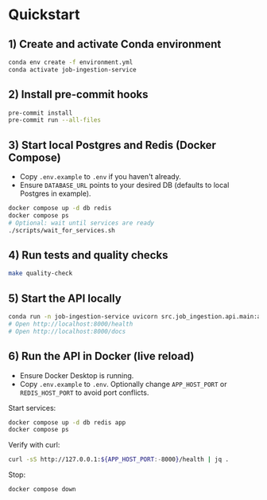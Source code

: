 # Quickstart

## 1) Create and activate Conda environment
```bash
conda env create -f environment.yml
conda activate job-ingestion-service
```

## 2) Install pre-commit hooks
```bash
pre-commit install
pre-commit run --all-files
```

## 3) Start local Postgres and Redis (Docker Compose)
- Copy `.env.example` to `.env` if you haven't already.
- Ensure `DATABASE_URL` points to your desired DB (defaults to local Postgres in example).

```bash
docker compose up -d db redis
docker compose ps
# Optional: wait until services are ready
./scripts/wait_for_services.sh
```

## 4) Run tests and quality checks
```bash
make quality-check
```

## 5) Start the API locally
```bash
conda run -n job-ingestion-service uvicorn src.job_ingestion.api.main:app --reload --port 8000
# Open http://localhost:8000/health
# Open http://localhost:8000/docs
```

## 6) Run the API in Docker (live reload)
- Ensure Docker Desktop is running.
- Copy `.env.example` to `.env`. Optionally change `APP_HOST_PORT` or `REDIS_HOST_PORT` to avoid port conflicts.

Start services:

```bash
docker compose up -d db redis app
docker compose ps
```

Verify with curl:

```bash
curl -sS http://127.0.0.1:${APP_HOST_PORT:-8000}/health | jq .
```

Stop:

```bash
docker compose down
```
